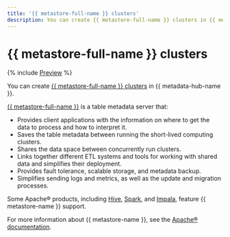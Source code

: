 ```yaml
---
title: '{{ metastore-full-name }} clusters'
description: You can create {{ metastore-full-name }} clusters in {{ metadata-hub-full-name }}.
---
```


# {{ metastore-full-name }} clusters

{% include [Preview](../../_includes/note-preview.md) %}

You can create [{{ metastore-full-name }} clusters](../operations/metastore/cluster-create.md) in {{ metadata-hub-name }}.

[{{ metastore-full-name }}](https://cwiki.apache.org/confluence/display/hive/design#Design-Metastore) is a table metadata server that:

* Provides client applications with the information on where to get the data to process and how to interpret it.
* Saves the table metadata between running the short-lived computing clusters.
* Shares the data space between concurrently run clusters.
* Links together different ETL systems and tools for working with shared data and simplifies their deployment.
* Provides fault tolerance, scalable storage, and metadata backup.
* Simplifies sending logs and metrics, as well as the update and migration processes.

Some Apache® products, including [Hive](https://hive.apache.org/), [Spark](https://spark.apache.org/), and [Impala](https://impala.apache.org/overview.html), feature {{ metastore-name }} support.

For more information about {{ metastore-name }}, see the [Apache® documentation](https://cwiki.apache.org/confluence/display/hive/design#Design-Metastore).
